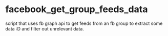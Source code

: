 # facebook_get_group_feeds_data
script that uses fb graph api to get feeds from an fb group to extract some data :D and filter out unrelevant data.
